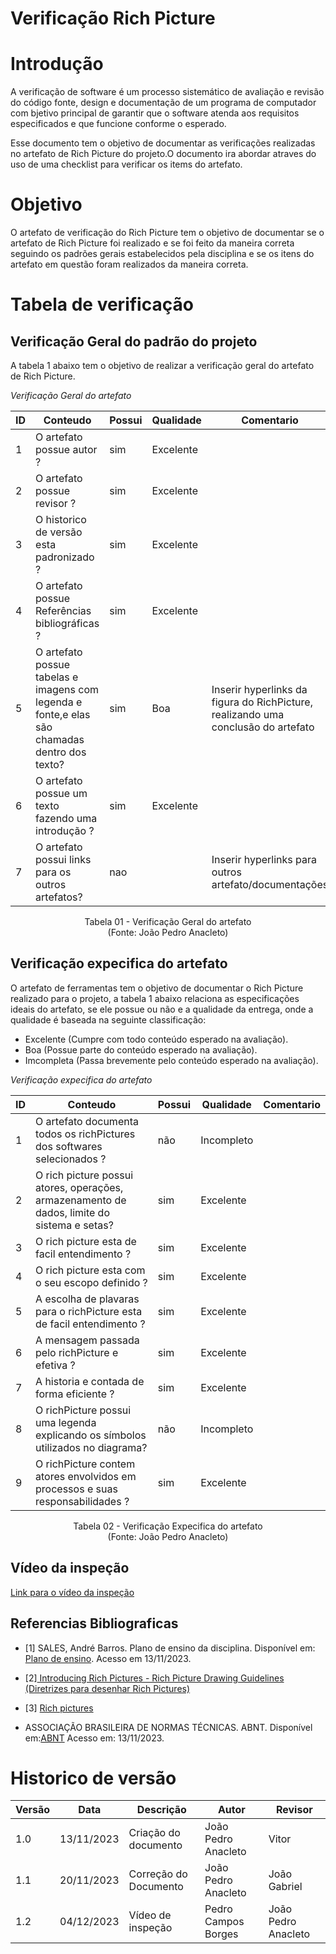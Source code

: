 # Verificação Rich Picture

# Introdução

A verificação de software é um processo sistemático de avaliação e revisão do código fonte, design e documentação de um programa de computador com bjetivo principal de garantir que o software atenda aos requisitos especificados e que funcione conforme o esperado. 

Esse documento tem o objetivo de documentar as verificações realizadas no artefato de Rich Picture do projeto.O documento ira abordar atraves do uso de uma checklist para verificar os items do artefato.

# Objetivo

O artefato de verificação do Rich Picture tem o objetivo de documentar se o artefato de Rich Picture foi realizado e se foi feito da maneira correta seguindo os padrões gerais estabelecidos pela disciplina e se os itens do artefato em questão foram realizados da maneira correta.

# Tabela de verificação

## Verificação Geral do padrão do projeto

A tabela 1 abaixo tem o objetivo de realizar a verificação geral do artefato de Rich Picture.

*Verificação Geral do artefato*

| ID  | Conteudo                                                                                      | Possui | Qualidade | Comentario    |
| --- | --------------------------------------------------------------------------------------------- | ------ | --------- | ------------- |
| 1   | O artefato possue autor ?                                                                     | sim    | Excelente |               |
| 2   | O artefato possue revisor ?                                                                   | sim    | Excelente |               |
| 3   | O historico de versão esta padronizado ?                                                      | sim    | Excelente |               |
| 4   | O artefato possue Referências bibliográficas ?                                                | sim    | Excelente |               |
| 5   | O artefato possue tabelas e imagens com legenda e fonte,e elas são chamadas dentro dos texto? | sim    | Boa |     Inserir hyperlinks da figura do RichPicture, realizando uma conclusão do artefato          |
| 6   | O artefato possue um texto fazendo uma introdução ?                                           | sim    | Excelente |               |
| 7   | O artefato possui links para os outros artefatos?                                             | nao    |           | Inserir hyperlinks para outros artefato/documentações |

<p align="center">
Tabela 01 - Verificação Geral do artefato<br>
(Fonte: João Pedro Anacleto)
</p>

## Verificação expecifica do artefato

O artefato de ferramentas tem o objetivo de documentar o Rich Picture realizado para o projeto, a tabela 1 abaixo relaciona as especificações ideais do artefato, se ele possue ou não e a qualidade da entrega, onde a qualidade é baseada na seguinte classificação:

- Excelente (Cumpre com todo conteúdo esperado na avaliação).
- Boa (Possue parte do conteúdo esperado na avaliação).
- Imcompleta (Passa brevemente pelo conteúdo esperado na avaliação).

*Verificação expecifica do artefato*

| ID  | Conteudo                                                                                    | Possui | Qualidade  | Comentario |
| --- | ------------------------------------------------------------------------------------------- | ------ | ---------- | ---------- |
| 1   | O artefato documenta todos os richPictures dos softwares selecionados ?                     | não    | Incompleto |            |
| 2   | O rich picture possui atores, operações, armazenamento de dados, limite do sistema e setas? | sim    | Excelente  |            |
| 3   | O rich picture esta de facil entendimento ?                                                 | sim    | Excelente  |            |
| 4   | O rich picture esta com o seu escopo definido ?                                             | sim    | Excelente  |            |
| 5   | A escolha de plavaras para o richPicture esta de facil entendimento ?                       | sim    | Excelente  |            |
| 6   | A mensagem passada pelo richPicture e efetiva ?                                             | sim    | Excelente  |            |
| 7   | A historia e contada de forma eficiente ?                                                   | sim    | Excelente  |            |
| 8   | O richPicture possui uma legenda explicando os símbolos utilizados no diagrama?             | não    | Incompleto |            |
| 9   | O richPicture contem atores envolvidos em processos e suas responsabilidades ?              | sim    | Excelente  |            |



<p align="center">
Tabela 02 - Verificação Expecifica do artefato<br>
(Fonte: João Pedro Anacleto)
</p>

## Vídeo da inspeção

[Link para o vídeo da inspeção](https://youtu.be/OQTdftwg9BU)

## Referencias Bibliograficas

- [1] SALES, André Barros. Plano de ensino da disciplina. Disponível em: [Plano de ensino](https://aprender3.unb.br/pluginfile.php/2692699/mod_resource/content/34/Plano_de_Ensino%20RE%20022023%20Turma%202.pdf ). Acesso em 13/11/2023.

- [2][ Introducing Rich Pictures - Rich Picture Drawing Guidelines (Diretrizes para desenhar Rich Pictures)](https://aprender3.unb.br/pluginfile.php/2692745/mod_resource/content/2/1_5145791542719414573.pdf)

- [3] [Rich pictures](http://systems.open.ac.uk/materials/T552/pages/rich/richAppendix.html)


- ASSOCIAÇÃO BRASILEIRA DE NORMAS TÉCNICAS. ABNT. Disponível em:[ABNT](https://www.abnt.org.br/) Acesso em: 13/11/2023.

# Historico de versão

| Versão | Data       | Descrição             | Autor               | Revisor |
| ------ | ---------- | --------------------- | ------------------- | ------- |
| 1.0    | 13/11/2023 | Criação do documento  | João Pedro Anacleto | Vitor   |
| 1.1    | 20/11/2023 | Correção do Documento | João Pedro Anacleto | João Gabriel  |
| 1.2    | 04/12/2023 | Vídeo de inspeção | Pedro Campos Borges | João Pedro Anacleto  |